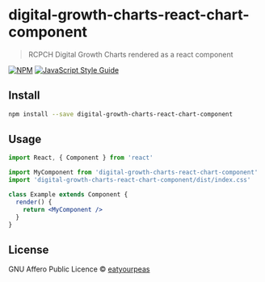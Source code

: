 # digital-growth-charts-react-chart-component

> RCPCH Digital Growth Charts rendered as a react component

[![NPM](https://img.shields.io/npm/v/digital-growth-charts-react-chart-component.svg)](https://www.npmjs.com/package/digital-growth-charts-react-chart-component) [![JavaScript Style Guide](https://img.shields.io/badge/code_style-standard-brightgreen.svg)](https://standardjs.com)

## Install

```bash
npm install --save digital-growth-charts-react-chart-component
```

## Usage

```jsx
import React, { Component } from 'react'

import MyComponent from 'digital-growth-charts-react-chart-component'
import 'digital-growth-charts-react-chart-component/dist/index.css'

class Example extends Component {
  render() {
    return <MyComponent />
  }
}
```

## License

GNU Affero Public Licence © [eatyourpeas](https://github.com/eatyourpeas)
